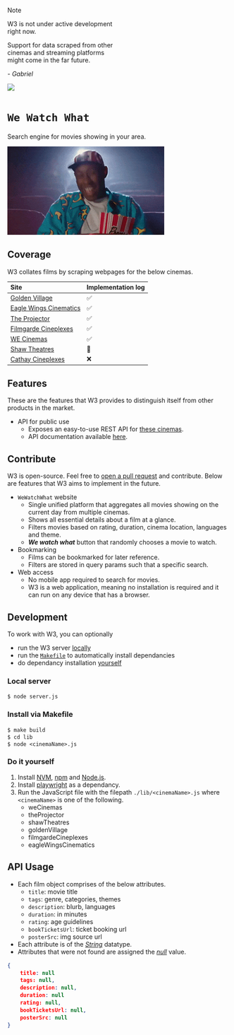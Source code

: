 > [!NOTE]  
> W3 is not under active development  
> right now.  
>  
> Support for data scraped from other  
> cinemas and streaming platforms  
> might come in the far future.  
>  
> *\- Gabriel*  

![](https://img.shields.io/badge/w3_1.0-passing-green)

# `We Watch What`

Search engine for movies showing in your area.  

![](asset/tyler.gif)

## Coverage
  
W3 collates films by scraping webpages for the below cinemas.  
  
| Site | Implementation log |
| :--- | :--- |
| [Golden Village](https://www.gv.com.sg/) | :white_check_mark: |
| [Eagle Wings Cinematics](https://www.eaglewingscinematics.com.sg/) | :white_check_mark: |
| [The Projector](https://theprojector.sg/) | :white_check_mark: |
| [Filmgarde Cineplexes](https://fgcineplex.com.sg/movies) | :white_check_mark: |
| [WE Cinemas](https://www.wecinemas.com.sg/) | :white_check_mark: |
| [Shaw Theatres](https://shaw.sg/) | :construction: |
| [Cathay Cineplexes](https://www.cathaycineplexes.com.sg/) | :x: |
  
## Features

These are the features that W3 provides to distinguish itself from other products in the market.

* API for public use
    * Exposes an easy-to-use REST API for [these cinemas](#coverage).
    * API documentation available [here](#api-usage).

## Contribute

W3 is open-source. Feel free to [open a pull request](https://docs.github.com/en/pull-requests/collaborating-with-pull-requests/proposing-changes-to-your-work-with-pull-requests/creating-a-pull-request) and contribute. Below are features that W3 aims to implement in the future. 

* `WeWatchWhat` website
    * Single unified platform that aggregates all movies showing on the current day from multiple cinemas.
    * Shows all essential details about a film at a glance.
    * Filters movies based on rating, duration, cinema location, languages and theme.
    * ***We watch what*** button that randomly chooses a movie to watch.
* Bookmarking
    * Films can be bookmarked for later reference.
    * Filters are stored in query params such that a specific search.
* Web access  
    * No mobile app required to search for movies.
    * W3 is a web application, meaning no installation is required and it can run on any device that has a browser. 

## Development
  
To work with W3, you can optionally

* run the W3 server [locally](#local-server)  
* run the [`Makefile`](#install-via-makefile) to automatically install dependancies  
* do dependancy installation [yourself](#do-it-yourself)  
  
  
### Local server
  
```console
$ node server.js
```
  
### Install via Makefile  
  
```console
$ make build
$ cd lib
$ node <cinemaName>.js
```
  
### Do it yourself  
  
1. Install [NVM](https://github.com/nvm-sh/nvm), [npm](https://www.npmjs.com/) and [Node.js](https://nodejs.org/en).  
2. Install [playwright](https://playwright.dev/) as a dependancy.  
3. Run the JavaScript file with the filepath `./lib/<cinemaName>.js` where `<cinemaName>` is one of the following.  
    * weCinemas  
    * theProjector  
    * shawTheatres  
    * goldenVillage  
    * filmgardeCineplexes  
    * eagleWingsCinematics  
  
## API Usage
  
* Each film object comprises of the below attributes.
    * `title`: movie title
    * `tags`: genre, categories, themes
    * `description`: blurb, languages
    * `duration`: in minutes
    * `rating`: age guidelines
    * `bookTicketsUrl`: ticket booking url
    * `posterSrc`: img source url
* Each attribute is of the [*String*](https://developer.mozilla.org/en-US/docs/Web/JavaScript/Reference/Global_Objects/String) datatype.
* Attributes that were not found are assigned the [*null*](https://developer.mozilla.org/en-US/docs/Web/JavaScript/Reference/Operators/null) value.

```json
{
    title: null
    tags: null,
    description: null,
    duration: null
    rating: null,
    bookTicketsUrl: null,
    posterSrc: null
}
```